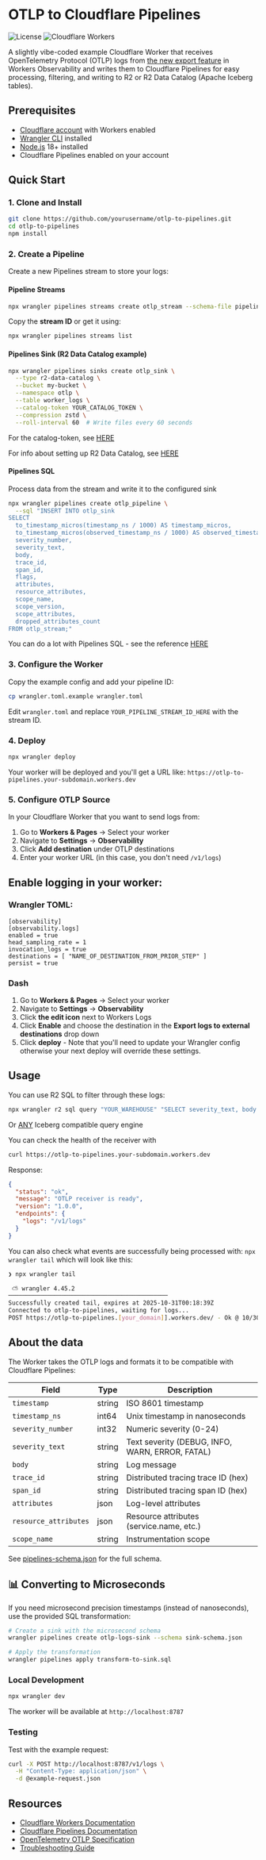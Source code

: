 # OTLP to Cloudflare Pipelines

![License](https://img.shields.io/badge/license-MIT-blue.svg)
![Cloudflare Workers](https://img.shields.io/badge/Cloudflare-Workers-orange.svg)

A slightly vibe-coded example Cloudflare Worker that receives OpenTelemetry Protocol (OTLP) logs from [the new export feature](https://developers.cloudflare.com/workers/observability/exporting-opentelemetry-data/) in Workers Observability and writes them to Cloudflare Pipelines for easy processing, filtering, and writing to R2 or R2 Data Catalog (Apache Iceberg tables).


## Prerequisites

- [Cloudflare account](https://dash.cloudflare.com/sign-up) with Workers enabled
- [Wrangler CLI](https://developers.cloudflare.com/workers/wrangler/install-and-update/) installed
- [Node.js](https://nodejs.org/) 18+ installed
- Cloudflare Pipelines enabled on your account

## Quick Start

### 1. Clone and Install

```bash
git clone https://github.com/yourusername/otlp-to-pipelines.git
cd otlp-to-pipelines
npm install
```

### 2. Create a Pipeline 

Create a new Pipelines stream to store your logs:

#### Pipeline Streams
```bash
npx wrangler pipelines streams create otlp_stream --schema-file pipelines-schema.json
```

Copy the **stream ID** or get it using:

```bash
npx wrangler pipelines streams list
```

#### Pipelines Sink (R2 Data Catalog example)
```bash
npx wrangler pipelines sinks create otlp_sink \
  --type r2-data-catalog \
  --bucket my-bucket \
  --namespace otlp \
  --table worker_logs \
  --catalog-token YOUR_CATALOG_TOKEN \
  --compression zstd \
  --roll-interval 60  # Write files every 60 seconds
  ```
  
For the catalog-token, see [HERE](https://developers.cloudflare.com/r2/data-catalog/manage-catalogs/#create-api-token-in-the-dashboard)

For info about setting up R2 Data Catalog, see [HERE](https://developers.cloudflare.com/r2/data-catalog/get-started/)

#### Pipelines SQL
Process data from the stream and write it to the configured sink
```bash
npx wrangler pipelines create otlp_pipeline \
  --sql "INSERT INTO otlp_sink
SELECT
  to_timestamp_micros(timestamp_ns / 1000) AS timestamp_micros,
  to_timestamp_micros(observed_timestamp_ns / 1000) AS observed_timestamp_micros,
  severity_number,
  severity_text,
  body,
  trace_id,
  span_id,
  flags,
  attributes,
  resource_attributes,
  scope_name,
  scope_version,
  scope_attributes,
  dropped_attributes_count
FROM otlp_stream;"
```

You can do a lot with Pipelines SQL - see the reference [HERE](https://developers.cloudflare.com/pipelines/sql-reference/select-statements/)

### 3. Configure the Worker

Copy the example config and add your pipeline ID:

```bash
cp wrangler.toml.example wrangler.toml
```

Edit `wrangler.toml` and replace `YOUR_PIPELINE_STREAM_ID_HERE` with the stream ID.

### 4. Deploy

```bash
npx wrangler deploy
```

Your worker will be deployed and you'll get a URL like: `https://otlp-to-pipelines.your-subdomain.workers.dev`

### 5. Configure OTLP Source

In your Cloudflare Worker that you want to send logs from:

1. Go to **Workers & Pages** → Select your worker
2. Navigate to **Settings** → **Observability**
3. Click **Add destination** under OTLP destinations
4. Enter your worker URL (in this case, you don't need `/v1/logs`)

## Enable logging in your worker:

### Wrangler TOML:
```
[observability]
[observability.logs]
enabled = true
head_sampling_rate = 1
invocation_logs = true
destinations = [ "NAME_OF_DESTINATION_FROM_PRIOR_STEP" ]
persist = true
```

### Dash
1. Go to **Workers & Pages** → Select your worker
2. Navigate to **Settings** → **Observability**
3. Click **the edit icon** next to Workers Logs
4. Click **Enable** and choose the destination in the **Export logs to external destinations** drop down
4. Click **deploy** - Note that you'll need to update your Wrangler config otherwise your next deploy will override these settings. 

## Usage

You can use R2 SQL to filter through these logs:
```bash
npx wrangler r2 sql query "YOUR_WAREHOUSE" "SELECT severity_text, body FROM otlp.worker_logs limit 10;```
```
Or [ANY](https://developers.cloudflare.com/r2/data-catalog/config-examples/duckdb/) Iceberg compatible query engine

You can check the health of the receiver with

```bash
curl https://otlp-to-pipelines.your-subdomain.workers.dev
```

Response:
```json
{
  "status": "ok",
  "message": "OTLP receiver is ready",
  "version": "1.0.0",
  "endpoints": {
    "logs": "/v1/logs"
  }
}
```
You can also check what events are successfully being processed with:
`npx wrangler tail` 
which will look like this: 
```bash
❯ npx wrangler tail  

 ⛅️ wrangler 4.45.2 
─────────────────────────────────────────────
Successfully created tail, expires at 2025-10-31T00:18:39Z
Connected to otlp-to-pipelines, waiting for logs...
POST https://otlp-to-pipelines.[your_domain]].workers.dev/ - Ok @ 10/30/2025, 11:21:25 AM
```

## About the data

The Worker takes the OTLP logs and formats it to be compatible with Cloudflare Pipelines:

| Field | Type | Description |
|-------|------|-------------|
| `timestamp` | string | ISO 8601 timestamp |
| `timestamp_ns` | int64 | Unix timestamp in nanoseconds |
| `severity_number` | int32 | Numeric severity (0-24) |
| `severity_text` | string | Text severity (DEBUG, INFO, WARN, ERROR, FATAL) |
| `body` | string | Log message |
| `trace_id` | string | Distributed tracing trace ID (hex) |
| `span_id` | string | Distributed tracing span ID (hex) |
| `attributes` | json | Log-level attributes |
| `resource_attributes` | json | Resource attributes (service.name, etc.) |
| `scope_name` | string | Instrumentation scope |

See [pipelines-schema.json](pipelines-schema.json) for the full schema.

## 📊 Converting to Microseconds

If you need microsecond precision timestamps (instead of nanoseconds), use the provided SQL transformation:

```bash
# Create a sink with the microsecond schema
wrangler pipelines create otlp-logs-sink --schema sink-schema.json

# Apply the transformation
wrangler pipelines apply transform-to-sink.sql
```

### Local Development

```bash
npx wrangler dev
```

The worker will be available at `http://localhost:8787`

### Testing

Test with the example request:

```bash
curl -X POST http://localhost:8787/v1/logs \
  -H "Content-Type: application/json" \
  -d @example-request.json
```

## Resources

- [Cloudflare Workers Documentation](https://developers.cloudflare.com/workers/)
- [Cloudflare Pipelines Documentation](https://developers.cloudflare.com/pipelines/)
- [OpenTelemetry OTLP Specification](https://opentelemetry.io/docs/specs/otlp/)
- [Troubleshooting Guide](TROUBLESHOOTING.md)

